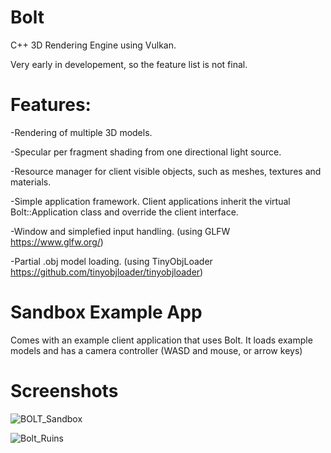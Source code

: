 # Bolt
C++ 3D Rendering Engine using Vulkan.

Very early in developement, so the feature list is not final.

# Features:

-Rendering of multiple 3D models.

-Specular per fragment shading from one directional light source.

-Resource manager for client visible objects, such as meshes, textures and materials.

-Simple application framework. Client applications inherit the virtual Bolt::Application class and override the client interface.

-Window and simplefied input handling. (using GLFW https://www.glfw.org/)

-Partial .obj model loading. (using TinyObjLoader https://github.com/tinyobjloader/tinyobjloader)

# Sandbox Example App
Comes with an example client application that uses Bolt.
It loads example models and has a camera controller (WASD and mouse, or arrow keys)

# Screenshots
![BOLT_Sandbox](https://user-images.githubusercontent.com/122602146/212363027-f5bf1f86-0224-4ef2-8e06-26e9434bc2e7.png)


![Bolt_Ruins](https://user-images.githubusercontent.com/122602146/212332768-af444d9b-2f4c-4c84-941a-57381d1eb5a5.png)

